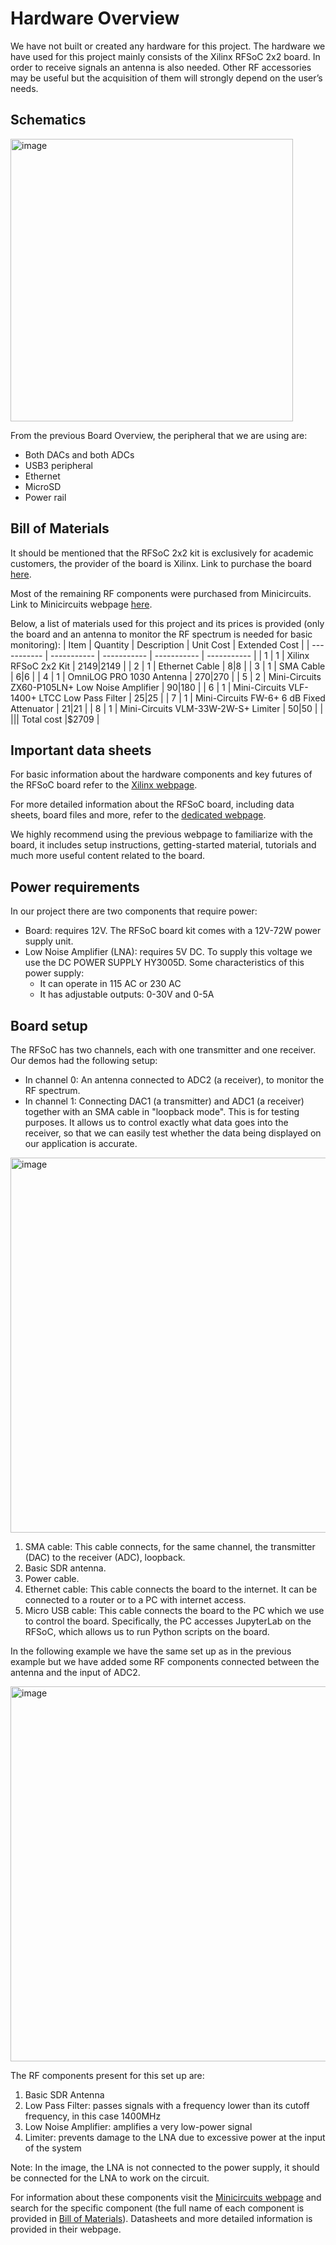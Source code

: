 # Hardware Overview

We have not built or created any hardware for this project.  The hardware we have used for this project mainly consists of the Xilinx RFSoC 2x2 board. In order to receive signals an antenna is also needed. Other RF accessories may be useful but the acquisition of them will strongly depend on the user’s needs.

## Schematics
<img width="452" alt="image" src="https://user-images.githubusercontent.com/72499097/165644857-6c7ba64d-688d-4a66-bba3-f66496dc6bd6.png">


From the previous Board Overview, the peripheral that we are using are:
- Both DACs and both ADCs
- USB3 peripheral
- Ethernet
- MicroSD
- Power rail

## Bill of Materials
It should be mentioned that the RFSoC 2x2 kit is exclusively for academic customers, the provider of the board is Xilinx. Link to purchase the board [here](https://www.xilinx.com/support/university/boards-portfolio/xup-boards/RFSoC2x2.html#Purchasing_at_academic_price).

Most of the remaining RF components were purchased from Minicircuits. Link to Minicircuits webpage [here](https://www.minicircuits.com).

Below, a list of materials used for this project and its prices is provided (only the board and an antenna to monitor the RF spectrum is needed for basic monitoring):
| Item | Quantity | Description | Unit Cost | Extended Cost | 
| ----------- | ----------- | ----------- | ----------- | ----------- |
| 1      | 1       | Xilinx RFSoC 2x2 Kit      | $2149       |$2149       |
| 2      | 1       | Ethernet Cable      | $8        |$8        |
| 3      | 1       | SMA Cable      | $6        |$6        |
| 4      | 1       | OmniLOG PRO 1030 Antenna      | $270        |$270        |
| 5      | 2       | Mini-Circuits ZX60-P105LN+ Low Noise Amplifier      | $90        |$180        |
| 6      | 1       | Mini-Circuits VLF-1400+ LTCC Low Pass Filter      | $25        |$25        |
| 7      | 1       | Mini-Circuits FW-6+ 6 dB Fixed Attenuator      | $21        |$21        |
| 8      | 1       | Mini-Circuits VLM-33W-2W-S+ Limiter      | $50        |$50        |
| ||| Total cost        |$2709       |


## Important data sheets
For basic information about the hardware components and key futures of the RFSoC board refer to the [Xilinx webpage](https://www.xilinx.com/support/university/boards-portfolio/xup-boards/RFSoC2x2.html#hardware).

For more detailed information about the RFSoC board, including data sheets, board files and more, refer to the [dedicated webpage](https://www.rfsoc-pynq.io).

We highly recommend using the previous webpage to familiarize with the board, it includes setup instructions, getting-started material, tutorials and much more useful content related to the board.


## Power requirements
In our project there are two components that require power:
- Board: requires 12V. The RFSoC board kit comes with a 12V-72W power supply unit.
- Low Noise Amplifier (LNA): requires 5V DC. To supply this voltage we use the DC POWER SUPPLY HY3005D. Some characteristics of this power supply:
    - It can operate  in 115 AC or 230 AC
    - It has adjustable outputs: 0-30V and 0-5A 

## Board setup

The RFSoC has two channels, each with one transmitter and one receiver. Our demos had the following setup:
- In channel 0: An antenna connected to ADC2 (a receiver), to monitor the RF spectrum.
- In channel 1: Connecting DAC1 (a transmitter) and ADC1 (a receiver) together with an SMA cable in "loopback mode". This is for testing purposes. It allows us to control exactly what data goes into the receiver, so that we can easily test whether the data being displayed on our application is accurate. 

<img width="600" alt="image" src="https://user-images.githubusercontent.com/72499097/165651782-dc2c7033-809b-4d4d-aa2b-1812bb7753b3.png">

1. SMA cable: This cable connects, for the same channel, the transmitter (DAC) to the receiver (ADC), loopback. 
2. Basic SDR antenna.
3. Power cable.
4. Ethernet cable: This cable connects the board to the internet. It can be connected to a router or to a PC with internet access.
5. Micro USB cable: This cable connects the board to the PC which we use to control the board. Specifically, the PC accesses JupyterLab on the RFSoC, which allows us to run Python scripts on the board. 


In the following example we have the same set up as in the previous example but we have added some RF components connected between the antenna and the input of ADC2.

<img width="600" alt="image" src="https://user-images.githubusercontent.com/72499097/165775462-99731f6a-8846-4319-baea-4b550b367b94.png">

The RF components present for this set up are:
1. Basic SDR Antenna
2. Low Pass Filter: passes signals with a frequency lower than its cutoff frequency, in this case 1400MHz
3. Low Noise Amplifier: amplifies a very low-power signal
4. Limiter: prevents damage to the LNA due to excessive power at the input of the system

Note: In the image, the LNA is not connected to the power supply, it should be connected for the LNA to work on the circuit.

For information about these components visit the [Minicircuits webpage](https://www.minicircuits.com) and search for the specific component (the full name of each component is provided in [Bill of Materials](#Bill-of-Materials)). Datasheets and more detailed information is provided in their webpage.
